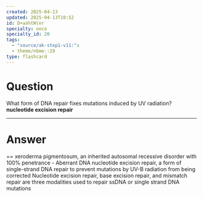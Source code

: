 ```yaml
---
created: 2025-04-13
updated: 2025-04-13T10:52
id: D+aa%tW(nr
specialty: onco
specialty_id: 20
tags:
  - "source/ak-step1-v11:": 
  - theme/nbme::29
type: flashcard
---
```


# Question
What form of DNA repair fixes mutations induced by UV radiation?   **nucleotide excision repair**

---

# Answer
== xeroderma pigmentosum, an inherited autosomal recessive disorder with 100% penetrance  - Aberrant DNA nucleotide excision repair, a form of single-strand DNA repair to prevent mutations by UV-B radiation from being corrected   Nucleotide excision repair, base excision repair, and mismatch repair are three modalities used to repair ssDNA or single strand DNA mutations